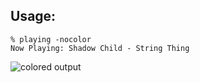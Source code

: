 Usage:
------
~~~~~~
% playing -nocolor
Now Playing: Shadow Child - String Thing
~~~~~~
![colored output](https://github.com/iryw/Playing/raw/master/scrots/color.png)

